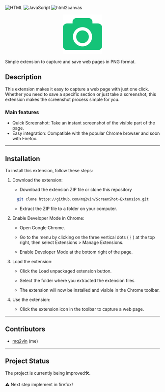 ![HTML](https://img.shields.io/badge/HTML-5-E34F26?style=flat-square&logo=html5&logoColor=red)
![JavaScript](https://img.shields.io/badge/JavaScript-ES6-F7DF1E?style=flat-square&logo=javascript&logoColor=yellow)
![html2canvas](https://img.shields.io/badge/html2canvas-v1.4.1-blue?style=flat-square)


<div align="center" width="100%">
    <img src="icons/icon128.png" alt="logo"/>
</div>


Simple extension to capture and save web pages in PNG format.
## Description
This extension makes it easy to capture a web page with just one click. Whether you need to save a specific section or just take a screenshot, this extension makes the screenshot process simple for you.
### Main features
- Quick Screenshot: Take an instant screenshot of the visible part of the page.
- Easy integration: Compatible with the popular Chrome browser and soon with Firefox.

---
## Installation
To install this extension, follow these steps:

1. Download the extension:
   - Download the extension ZIP file or clone this repository 
   ```bash
     git clone https://github.com/mq2vin/ScreenShot-Extension.git
   ```

   - Extract the ZIP file to a folder on your computer.


2. Enable Developer Mode in Chrome:

   - Open Google Chrome.

   - Go to the menu by clicking on the three vertical dots (⋮) at the top right, then select Extensions > Manage Extensions.

   - Enable Developer Mode at the bottom right of the page.


3. Load the extension:

   - Click the Load unpackaged extension button.

   - Select the folder where you extracted the extension files.

   - The extension will now be installed and visible in the Chrome toolbar.


4. Use the extension:

   - Click the extension icon in the toolbar to capture a web page.
---
## Contributors
- [mq2vin](https://github.com/mq2vin) (me)
---
## Project Status
The project is currently being improved🛠️.

⚠️ Next step implement in firefox!